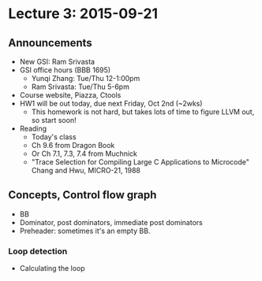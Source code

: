 # Lecture 3: 2015-09-21

## Announcements

* New GSI: Ram Srivasta
* GSI office hours (BBB 1695)
    * Yunqi Zhang: Tue/Thu 12-1:00pm
    * Ram Srivasta: Tue/Thu 5-6pm
* Course website, Piazza, Ctools
* HW1 will be out today, due next Friday, Oct 2nd (~2wks)
    * This homework is not hard, but takes lots of time to figure LLVM out, so start soon!
* Reading
    * Today's class
    * Ch 9.6 from Dragon Book
    * Or Ch 7.1, 7.3, 7.4 from Muchnick
    * "Trace Selection for Compiling Large C Applications to Microcode" Chang and Hwu, MICRO-21, 1988

## Concepts, Control flow graph
* BB
* Dominator, post dominators, immediate post dominators
* Preheader: sometimes it's an empty BB.
### Loop detection
* Calculating the loop